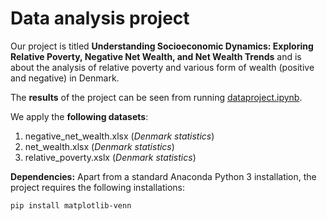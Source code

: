 # Data analysis project

Our project is titled **Understanding Socioeconomic Dynamics: Exploring Relative Poverty, Negative Net Wealth, and Net Wealth Trends** and is about the analysis of relative poverty and various form of wealth (positive and negative) in Denmark.

The **results** of the project can be seen from running [dataproject.ipynb](dataproject.ipynb).

We apply the **following datasets**:

1. negative_net_wealth.xlsx (*Denmark statistics*) 
1. net_wealth.xlsx (*Denmark statistics*)
1. relative_poverty.xslx (*Denmark statistics*)

**Dependencies:** Apart from a standard Anaconda Python 3 installation, the project requires the following installations:

``pip install matplotlib-venn``